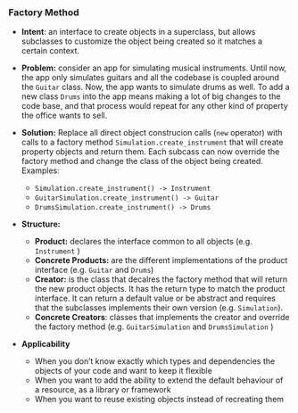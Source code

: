 ### Factory Method

- **Intent**: an interface to create objects in a superclass, but allows subclasses to customize the object being created so it matches a certain context.
  
- **Problem:** consider an app for simulating musical instruments. Until now, the app only simulates guitars and all the codebase is coupled around the `Guitar` class. Now, the app wants to simulate drums as well.
To add a new class `Drums` into the app means making a lot of big changes to the code base, and that process would repeat for any other kind of property the office wants to sell.

- **Solution:** Replace all direct object construcion calls (`new` operator) with calls to a factory method `Simulation.create_instrument` that will create property objects and return them. Each subcass can now override the factory method and change the class of the object being created. Examples:
    - `Simulation.create_instrument() -> Instrument`
    - `GuitarSimulation.create_instrument() -> Guitar`
    - `DrumsSimulation.create_instrument() -> Drums`

- **Structure:**
    - **Product:** declares the interface common to all objects (e.g. `Instrument` )
    - **Concrete Products:** are the different implementations of the product interface (e.g. `Guitar` and `Drums`)
    - **Creator:** is the class that decalres the factory method that will return the new product objects. It has the return type to match the product interface. It can return a default value or be abstract and requires that the subclasses implements their own version (e.g. `Simulation`).
    - **Concrete Creators**: classes that implements the creator and override the factory method (e.g. `GuitarSimulation` and `DrumsSimulation` )

- **Applicability**
    - When you don’t know exactly which types and dependencies the objects of your code and want to keep it flexible
    - When you want to add the ability to extend the default behaviour of a resource, as a library or framework
    - When you want to reuse existing objects instead of recreating them
